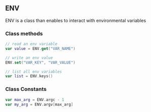 ## ENV
ENV is a class than enables to interact with environmental variables

### Class methods
```swift
// read an env variable
var value = ENV.get("VAR_NAME")

// write an env value
ENV.set("VAR_KEY", "VAR_VALUE")

// list all env variables
var list = ENV.keys()
```

### Class Constants
```swift
var max_arg = ENV.argc - 1 
var my_arg = ENV.argv[max_arg]
```
